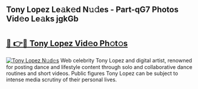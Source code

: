 ## Tony Lopez Le𝚊k𝚎d N𝚞𝚍es - Part-qG7 Photos Vid𝚎o Le𝚊ks jgkGb

# <h2><a href="http://fbdthc.evod.top/?m=Tony+Lopez">🔗 👉🔴 Tony Lopez Vid𝚎o Ph𝚘t𝚘s</a></h2>

[![Tony Lopez N𝚞d𝚎s](https://i.imgur.com/8V9OHl7.gif)](http://fbdthc.evod.top/?m=Tony+Lopez)
Web celebrity Tony Lopez and digital artist, renowned for posting dance and lifestyle content through solo and collaborative dance routines and short videos. Public figures Tony Lopez can be subject to intense media scrutiny of their personal lives. 
